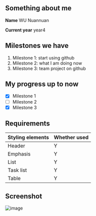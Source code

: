 Something about me
---
**Name** WU Nuannuan

**Current year** year4

Milestones we have
---
1. Milestone 1: start using github
2. Milestone 2: what I am doing now
3. Milestone 3: team project on github

My progress up to now
---
* [x] Milestone 1
* [ ] Milestone 2
* [x] Milestone 3

Requirements
---
Styling elements | Whether used
--- | ---
Header | Y
Emphasis | Y
List | Y
Task list | Y
Table | Y

Screenshot
---
![image](https://user-images.githubusercontent.com/63246346/81065506-2e75af00-8f0e-11ea-9b8d-3e210fd34634.png)
